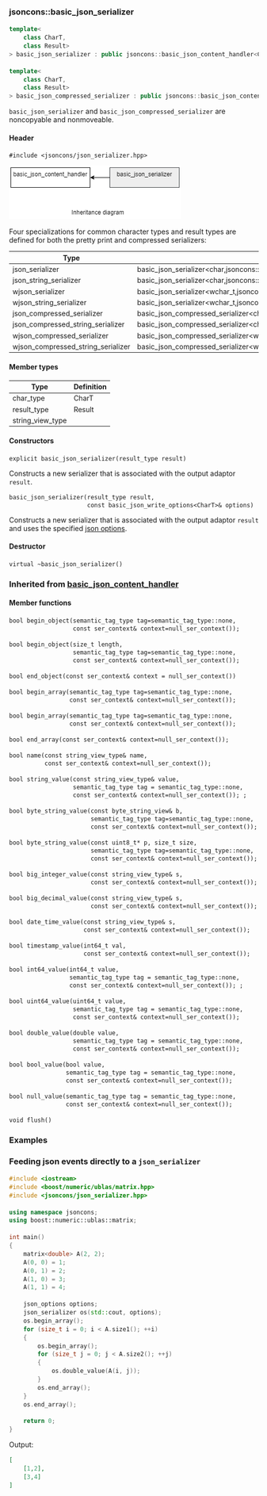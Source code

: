### jsoncons::basic_json_serializer

```c++
template<
    class CharT,
    class Result>
> basic_json_serializer : public jsoncons::basic_json_content_handler<CharT>

template<
    class CharT,
    class Result>
> basic_json_compressed_serializer : public jsoncons::basic_json_content_handler<CharT>
```

`basic_json_serializer` and `basic_json_compressed_serializer` are noncopyable and nonmoveable.

#### Header

    #include <jsoncons/json_serializer.hpp>

![json_serializer](./diagrams/json_serializer.png)

Four specializations for common character types and result types are defined
for both the pretty print and compressed serializers:

Type                       |Definition
---------------------------|------------------------------
json_serializer            |basic_json_serializer<char,jsoncons::text_stream_result<char>>
json_string_serializer     |basic_json_serializer<char,jsoncons::string_result<std::string>>
wjson_serializer           |basic_json_serializer<wchar_t,jsoncons::text_stream_result<wchar_t>>
wjson_string_serializer    |basic_json_serializer<wchar_t,jsoncons::string_result<std::wstring>>
json_compressed_serializer            |basic_json_compressed_serializer<char,jsoncons::text_stream_result<char>>
json_compressed_string_serializer     |basic_json_compressed_serializer<char,jsoncons::string_result<std::string>>
wjson_compressed_serializer           |basic_json_compressed_serializer<wchar_t,jsoncons::text_stream_result<wchar_t>>
wjson_compressed_string_serializer    |basic_json_compressed_serializer<wchar_t,jsoncons::string_result<std::wstring>>

#### Member types

Type                       |Definition
---------------------------|------------------------------
char_type                  |CharT
result_type                |Result
string_view_type           |

#### Constructors

    explicit basic_json_serializer(result_type result)
Constructs a new serializer that is associated with the output adaptor `result`.

    basic_json_serializer(result_type result, 
                          const basic_json_write_options<CharT>& options)
Constructs a new serializer that is associated with the output adaptor `result` 
and uses the specified [json options](json_options.md). 

#### Destructor

    virtual ~basic_json_serializer()

### Inherited from [basic_json_content_handler](../json_content_handler.md)

#### Member functions

    bool begin_object(semantic_tag_type tag=semantic_tag_type::none,
                      const ser_context& context=null_ser_context()); 

    bool begin_object(size_t length, 
                      semantic_tag_type tag=semantic_tag_type::none,
                      const ser_context& context=null_ser_context()); 

    bool end_object(const ser_context& context = null_ser_context())

    bool begin_array(semantic_tag_type tag=semantic_tag_type::none,
                     const ser_context& context=null_ser_context()); 

    bool begin_array(semantic_tag_type tag=semantic_tag_type::none,
                     const ser_context& context=null_ser_context()); 

    bool end_array(const ser_context& context=null_ser_context()); 

    bool name(const string_view_type& name, 
              const ser_context& context=null_ser_context()); 

    bool string_value(const string_view_type& value, 
                      semantic_tag_type tag = semantic_tag_type::none, 
                      const ser_context& context=null_ser_context()); ;

    bool byte_string_value(const byte_string_view& b, 
                           semantic_tag_type tag=semantic_tag_type::none, 
                           const ser_context& context=null_ser_context()); 

    bool byte_string_value(const uint8_t* p, size_t size, 
                           semantic_tag_type tag=semantic_tag_type::none, 
                           const ser_context& context=null_ser_context()); 

    bool big_integer_value(const string_view_type& s, 
                           const ser_context& context=null_ser_context());  

    bool big_decimal_value(const string_view_type& s, 
                           const ser_context& context=null_ser_context());  

    bool date_time_value(const string_view_type& s, 
                         const ser_context& context=null_ser_context());  

    bool timestamp_value(int64_t val, 
                         const ser_context& context=null_ser_context());  

    bool int64_value(int64_t value, 
                     semantic_tag_type tag = semantic_tag_type::none, 
                     const ser_context& context=null_ser_context()); ;

    bool uint64_value(uint64_t value, 
                      semantic_tag_type tag = semantic_tag_type::none, 
                      const ser_context& context=null_ser_context()); 

    bool double_value(double value, 
                      semantic_tag_type tag = semantic_tag_type::none, 
                      const ser_context& context=null_ser_context()); 

    bool bool_value(bool value, 
                    semantic_tag_type tag = semantic_tag_type::none,
                    const ser_context& context=null_ser_context());  

    bool null_value(semantic_tag_type tag = semantic_tag_type::none,
                    const ser_context& context=null_ser_context());  

    void flush()

### Examples

### Feeding json events directly to a `json_serializer`
```c++
#include <iostream>
#include <boost/numeric/ublas/matrix.hpp>
#include <jsoncons/json_serializer.hpp>

using namespace jsoncons;
using boost::numeric::ublas::matrix;

int main()
{
    matrix<double> A(2, 2);
    A(0, 0) = 1;
    A(0, 1) = 2;
    A(1, 0) = 3;
    A(1, 1) = 4;

    json_options options;
    json_serializer os(std::cout, options); 
    os.begin_array();
    for (size_t i = 0; i < A.size1(); ++i)
    {
        os.begin_array();
        for (size_t j = 0; j < A.size2(); ++j)
        {
            os.double_value(A(i, j));
        }
        os.end_array();
    }
    os.end_array();

    return 0;
}
```

Output:

```json
[
    [1,2],
    [3,4]
]
```
